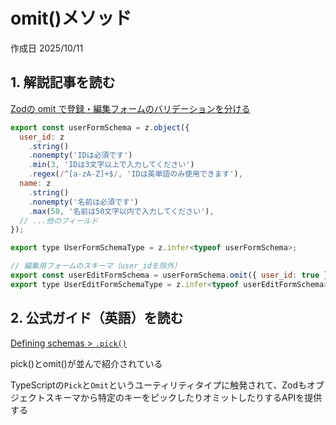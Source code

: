 # omit()メソッド

作成日 2025/10/11

## 1. 解説記事を読む

[Zodの omit で登録・編集フォームのバリデーションを分ける](https://qiita.com/masa_code/items/ef00353b94972a4c7309)

```javascript
export const userFormSchema = z.object({
  user_id: z
    .string()
    .nonempty('IDは必須です')
    .min(3, 'IDは3文字以上で入力してください')
    .regex(/^[a-zA-Z]+$/, 'IDは英単語のみ使用できます'),
  name: z
    .string()
    .nonempty('名前は必須です')
    .max(50, '名前は50文字以内で入力してください'),
  // ...他のフィールド
});

export type UserFormSchemaType = z.infer<typeof userFormSchema>;

// 編集用フォームのスキーマ（user_idを除外）
export const userEditFormSchema = userFormSchema.omit({ user_id: true });
export type UserEditFormSchemaType = z.infer<typeof userEditFormSchema>;
```

## 2. 公式ガイド（英語）を読む

[Defining schemas > `.pick()`](https://zod.dev/api?id=pick)

pick()とomit()が並んで紹介されている

TypeScriptの`Pick`と`Omit`というユーティリティタイプに触発されて、Zodもオブジェクトスキーマから特定のキーをピックしたりオミットしたりするAPIを提供する
